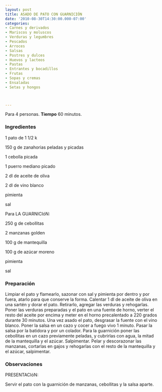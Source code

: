 ```yaml
---
layout: post
title: ASADO DE PATO CON GUARNICIÓN
date: '2010-08-30T14:30:00.000-07:00'
categories:
- Carnes y derivados
- Mariscos y moluscos
- Verduras y legumbres
- Pescados
- Arroces
- Salsas
- Postres y dulces
- Huevos y lacteos
- Pastas
- Entrantes y bocadillos
- Frutas
- Sopas y cremas
- Ensaladas
- Setas y hongos
 


---
```


Para 4 personas.
<b>Tiempo</b> 60 minutos.

<h3>Ingredientes</h3>

1 pato de 1 1/2 k

150 g de zanahorias peladas y picadas

1 cebolla picada

1 puerro mediano picado

2 dl de aceite de oliva

2 dl de vino blanco

pimienta

sal

Para LA GUARNICIóN:

250 g de cebollitas

2 manzanas golden

100 g de mantequilla

100 g de azúcar moreno

pimienta

sal

<h3>Preparación</h3>

Limpiar el pato y flamearlo, sazonar con sal y pimienta por dentro y por fuera, atarlo para que conserve la forma. Calentar 1 dl de aceite de oliva en una sartén y dorar el pato. Retirarlo, agregar las verduras y rehogarlas. Poner las verduras preparadas y el pato en una fuente de horno, verter el resto del aceite por encima y meter en el horno precalentado a 220 grados durante 30 minutos. Una vez asado el pato, desgrasar la fuente con el vino blanco. Poner la salsa en un cazo y cocer a fuego vivo 1 minuto. Pasar la salsa por la batidora y por un colador. Para la guarnición poner las cebollitas en un cazo previamente peladas, y cubrirlas con agua, la mitad de la mantequilla y el azúcar. Salpimentar. Pelar y descorazonar las manzanas, cortarlas en gajos y rehogarlas con el resto de la mantequilla y el azúcar, salpimentar.

<h3>Observaciones</h3>

PRESENTACIóN:

Servir el pato con la guarnición de manzanas, cebollitas y la salsa aparte.

